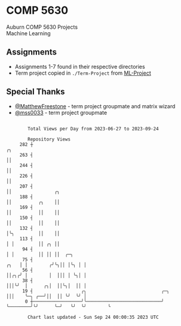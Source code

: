 # COMP 5630
Auburn COMP 5630 Projects  
Machine Learning

## Assignments
- Assignments 1-7 found in their respective directories
- Term project copied in `./Term-Project` from [ML-Project](https://github.com/wumphlett/ML-Project)

## Special Thanks
- [@MatthewFreestone](https://github.com/MatthewFreestone) - term project groupmate and matrix wizard
- [@mss0033](https://github.com/mss0033) - term project groupmate

```

        Total Views per Day from 2023-06-27 to 2023-09-24

        Repository Views
     282 ┼                                                                ╭╮
     263 ┤                                                                ││
     244 ┤                                                                ││
     226 ┤                                                                ││
     207 ┤                                                                ││                ╭╮
     188 ┤                                                                ││          ╭╮    ││
     169 ┤                                                                ││          ││    ││
     150 ┤                                                                ││          ││    ││
     132 ┤                                                                │╰╮         ││    ││
     113 ┤                                                                │ │         ││ ╭╮ ││
      94 ┤                                                                │ │         ││ ││ ││  ╭─╮
      75 ┤                                                           ╭╮   │ │        ╭╯╰╮││ │╰╮ │ │
      56 ┤                                                           ││╭╮╭╯ │        │  │││ │ ╰╮│ │
      38 ┤                                                           │││╰╯  │      ╭╮│  ││╰╮│  ││ │
      19 ┤                  ╭╮                            ╭─╮        │││    ╰─╮ ╭──╯││  ││ ╰╯  ╰╯ │
       0 ┼──────────────────╯╰────────────────────────────╯ ╰────────╯╰╯      ╰─╯   ╰╯  ╰╯        ╰

        Chart last updated - Sun Sep 24 00:00:35 2023 UTC
        
```
